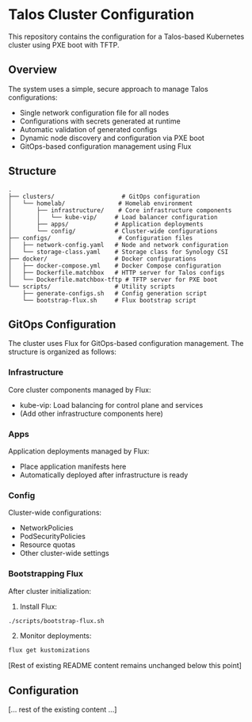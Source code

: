 # Talos Cluster Configuration

This repository contains the configuration for a Talos-based Kubernetes cluster using PXE boot with TFTP.

## Overview

The system uses a simple, secure approach to manage Talos configurations:

- Single network configuration file for all nodes
- Configurations with secrets generated at runtime
- Automatic validation of generated configs
- Dynamic node discovery and configuration via PXE boot
- GitOps-based configuration management using Flux

## Structure

```
.
├── clusters/                   # GitOps configuration
│   └── homelab/               # Homelab environment
│       ├── infrastructure/    # Core infrastructure components
│       │   └── kube-vip/     # Load balancer configuration
│       ├── apps/             # Application deployments
│       └── config/           # Cluster-wide configurations
├── configs/                   # Configuration files
│   ├── network-config.yaml   # Node and network configuration
│   └── storage-class.yaml    # Storage class for Synology CSI
├── docker/                   # Docker configurations
│   ├── docker-compose.yml    # Docker Compose configuration
│   ├── Dockerfile.matchbox   # HTTP server for Talos configs
│   └── Dockerfile.matchbox-tftp # TFTP server for PXE boot
└── scripts/                  # Utility scripts
    ├── generate-configs.sh   # Config generation script
    └── bootstrap-flux.sh     # Flux bootstrap script
```

## GitOps Configuration

The cluster uses Flux for GitOps-based configuration management. The structure is organized as follows:

### Infrastructure
Core cluster components managed by Flux:
- kube-vip: Load balancing for control plane and services
- (Add other infrastructure components here)

### Apps
Application deployments managed by Flux:
- Place application manifests here
- Automatically deployed after infrastructure is ready

### Config
Cluster-wide configurations:
- NetworkPolicies
- PodSecurityPolicies
- Resource quotas
- Other cluster-wide settings

### Bootstrapping Flux

After cluster initialization:

1. Install Flux:
```bash
./scripts/bootstrap-flux.sh
```

2. Monitor deployments:
```bash
flux get kustomizations
```

[Rest of existing README content remains unchanged below this point]

## Configuration

[... rest of the existing content ...]

